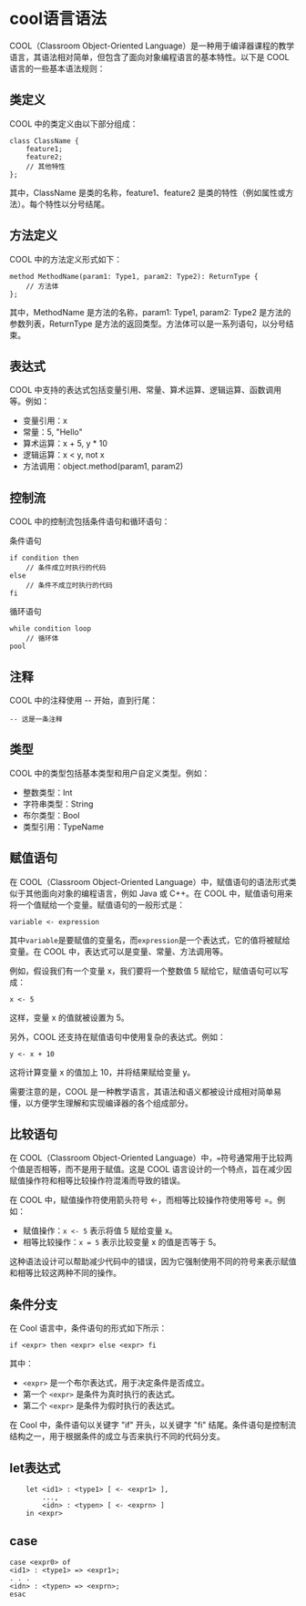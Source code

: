 
# cool语言语法

COOL（Classroom Object-Oriented Language）是一种用于编译器课程的教学语言，其语法相对简单，但包含了面向对象编程语言的基本特性。以下是 COOL 语言的一些基本语法规则：

## 类定义

COOL 中的类定义由以下部分组成：

```cool
class ClassName {
    feature1;
    feature2;
    // 其他特性
};
```
其中，ClassName 是类的名称，feature1、feature2 是类的特性（例如属性或方法）。每个特性以分号结尾。

## 方法定义

COOL 中的方法定义形式如下：

```cool
method MethodName(param1: Type1, param2: Type2): ReturnType {
    // 方法体
};
```

其中，MethodName 是方法的名称，param1: Type1, param2: Type2 是方法的参数列表，ReturnType 是方法的返回类型。方法体可以是一系列语句，以分号结束。

## 表达式

COOL 中支持的表达式包括变量引用、常量、算术运算、逻辑运算、函数调用等。例如：

- 变量引用：x
- 常量：5, "Hello"
- 算术运算：x + 5, y * 10
- 逻辑运算：x < y, not x
- 方法调用：object.method(param1, param2)

## 控制流

COOL 中的控制流包括条件语句和循环语句：

条件语句

```cool
if condition then
    // 条件成立时执行的代码
else
    // 条件不成立时执行的代码
fi
```

循环语句

```cool
while condition loop
    // 循环体
pool
```

## 注释

COOL 中的注释使用 -- 开始，直到行尾：

```shell
-- 这是一条注释
```

## 类型

COOL 中的类型包括基本类型和用户自定义类型。例如：

- 整数类型：Int
- 字符串类型：String
- 布尔类型：Bool
- 类型引用：TypeName

## 赋值语句

在 COOL（Classroom Object-Oriented Language）中，赋值语句的语法形式类似于其他面向对象的编程语言，例如 Java 或 C++。在 COOL 中，赋值语句用来将一个值赋给一个变量。赋值语句的一般形式是：

```shell
variable <- expression
```

其中```variable```是要赋值的变量名，而```expression```是一个表达式，它的值将被赋给变量。在 COOL 中，表达式可以是变量、常量、方法调用等。

例如，假设我们有一个变量 x，我们要将一个整数值 5 赋给它，赋值语句可以写成：

```shell
x <- 5
```

这样，变量 x 的值就被设置为 5。

另外，COOL 还支持在赋值语句中使用复杂的表达式。例如：

```shell
y <- x + 10
```

这将计算变量 x 的值加上 10，并将结果赋给变量 y。

需要注意的是，COOL 是一种教学语言，其语法和语义都被设计成相对简单易懂，以方便学生理解和实现编译器的各个组成部分。

## 比较语句

在 COOL（Classroom Object-Oriented Language）中，```=```符号通常用于比较两个值是否相等，而不是用于赋值。这是 COOL 语言设计的一个特点，旨在减少因赋值操作符和相等比较操作符混淆而导致的错误。

在 COOL 中，赋值操作符使用箭头符号 <-，而相等比较操作符使用等号 =。例如：

- 赋值操作：```x <- 5``` 表示将值 5 赋给变量 x。
- 相等比较操作：```x = 5``` 表示比较变量 x 的值是否等于 5。

这种语法设计可以帮助减少代码中的错误，因为它强制使用不同的符号来表示赋值和相等比较这两种不同的操作。


## 条件分支

在 Cool 语言中，条件语句的形式如下所示：

```cool
if <expr> then <expr> else <expr> fi
```

其中：

- ```<expr>``` 是一个布尔表达式，用于决定条件是否成立。
- 第一个 ```<expr>``` 是条件为真时执行的表达式。
- 第二个 ```<expr>``` 是条件为假时执行的表达式。

在 Cool 中，条件语句以关键字 "if" 开头，以关键字 "fi" 结尾。条件语句是控制流结构之一，用于根据条件的成立与否来执行不同的代码分支。

## let表达式

```cool
    let <id1> : <type1> [ <- <expr1> ], 
        ..., 
        <idn> : <typen> [ <- <exprn> ] 
    in <expr>
```


## case

```cool
case <expr0> of
<id1> : <type1> => <expr1>;
. . .
<idn> : <typen> => <exprn>;
esac
```
